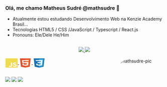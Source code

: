 ### Olá, me chamo Matheus Sudré @mathsudre 👋




- Atualmente estou estudando Desenvolvimento Web na Kenzie Academy Brasil...
- Tecnologias HTML5 / CSS /JavaScript / Typescript / React.js
- Pronouns: Ele/Dele He/Him


##

<div align="center">
  <a href="https://github.com/mathsudre">
  <img height="180em" src="https://github-readme-stats.vercel.app/api?username=mathsudre&show_icons=true&theme=dracula&include_all_commits=true&count_private=true"/>
  <img height="180em" src="https://github-readme-stats.vercel.app/api/top-langs/?username=mathsudre&layout=compact&langs_count=7&theme=dracula"/>
</div>

<div style="display: inline_block"><br>
  <img align="center" alt="mathsudre-Js" height="30" width="40" src="https://raw.githubusercontent.com/devicons/devicon/master/icons/javascript/javascript-plain.svg"> 
  <img align="center" alt="mathsudre-HTML" height="30" width="40" src="https://raw.githubusercontent.com/devicons/devicon/master/icons/html5/html5-original.svg">
  <img align="center" alt="mathsudre-CSS" height="30" width="40" src="https://raw.githubusercontent.com/devicons/devicon/master/icons/css3/css3-original.svg">  
  <img align="right" alt="mathsudre-pic" width="150" height="150"  style="border-radius:50px" src="https://avatars.githubusercontent.com/u/100591242?v=4">
</div>
  
  ##
 
<div> 
  
  <a href="https://www.instagram.com/mathsudre/" target="_blank"><img src="https://img.shields.io/badge/-Instagram-%23E4405F?style=for-the-badge&logo=instagram&logoColor=white" target="_blank"></a> 
  <a href = "mailto:mathsudre@gmail.com"><img src="https://img.shields.io/badge/-Gmail-%23333?style=for-the-badge&logo=gmail&logoColor=white" target="_blank"></a>
  <a href="https://www.linkedin.com/in/matheus-sudre/" target="_blank"><img src="https://img.shields.io/badge/-LinkedIn-%230077B5?style=for-the-badge&logo=linkedin&logoColor=white" target="_blank"></a> 
 
 
 
</div>
